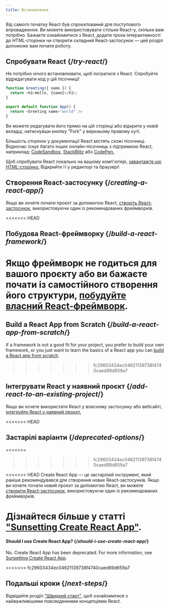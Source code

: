 ```yaml
---
title: Встановлення
---
```


<Intro>

Від самого початку React був спроєктований для поступового впровадження. Ви можете використовувати стільки React-у, скільки вам потрібно. Бажаєте ознайомитися з React, додати трохи інтерактивності до HTML-сторінки чи створити складний React-застосунок — цей розділ допоможе вам почати роботу.

</Intro>

## Спробувати React {/*try-react*/}

Не потрібно нічого встановлювати, щоб погратися з React. Спробуйте відредагувати код у цій пісочниці!

<Sandpack>

```js
function Greeting({ name }) {
  return <h1>Hello, {name}</h1>;
}

export default function App() {
  return <Greeting name="world" />
}
```

</Sandpack>

Ви можете редагувати його прямо на цій сторінці або відкрити у новій вкладці, натиснувши кнопку "Fork" у верхньому правому куті.

Більшість сторінок у документації React містять схожі пісочниці. Водночас існує багато інших онлайн-пісочниць з підтримкою React, наприклад: [CodeSandbox](https://codesandbox.io/s/new), [StackBlitz](https://stackblitz.com/fork/react) або [CodePen.](https://codepen.io/pen?template=QWYVwWN)

Щоб спробувати React локально на вашому комп'ютері, [завантажте цю HTML-сторінку.](https://gist.githubusercontent.com/gaearon/0275b1e1518599bbeafcde4722e79ed1/raw/db72dcbf3384ee1708c4a07d3be79860db04bff0/example.html) Відкрийте її у редакторі та браузері!

## Створення React-застосунку {/*creating-a-react-app*/}

Якщо ви хочете почати проєкт за допомогою React, [створіть React-застосунок](/learn/creating-a-react-app), використовуючи один із рекомендованих фреймворків.

<<<<<<< HEAD
## Побудова React-фреймворку {/*build-a-react-framework*/}

Якщо фреймворк не годиться для вашого проєкту або ви бажаєте почати із самостійного створення його структури, [побудуйте власний React-фреймворк](/learn/building-a-react-framework).
=======
## Build a React App from Scratch {/*build-a-react-app-from-scratch*/}

If a framework is not a good fit for your project, you prefer to build your own framework, or you just want to learn the basics of a React app you can [build a React app from scratch](/learn/build-a-react-app-from-scratch).
>>>>>>> fc29603434ec04621139738f4740caed89d659a7

## Інтегрувати React у наявний проєкт {/*add-react-to-an-existing-project*/}

Якщо ви хочете використати React у власному застосунку або вебсайті, [інтегруйте React у наявний проєкт.](/learn/add-react-to-an-existing-project)

<<<<<<< HEAD
## Застарілі варіанти {/*deprecated-options*/}
=======
>>>>>>> fc29603434ec04621139738f4740caed89d659a7

<Note>

<<<<<<< HEAD
Create React App — це застарілий інструмент, який раніше рекомендувався для створення нових React-застосунків. Якщо ви хочете почати новий проєкт за допомогою React, ви можете [створити React-застосунок](/learn/creating-a-react-app), використовуючи один із рекомендованих фреймворків.

Дізнайтеся більше у статті ["Sunsetting Create React App"](/blog/2025/02/14/sunsetting-create-react-app).
=======
#### Should I use Create React App? {/*should-i-use-create-react-app*/}

No. Create React App has been deprecated. For more information, see [Sunsetting Create React App](/blog/2025/02/14/sunsetting-create-react-app).

</Note>
>>>>>>> fc29603434ec04621139738f4740caed89d659a7

## Подальші кроки {/*next-steps*/}

Відвідайте розділ ["Швидкий старт"](/learn), щоб ознайомитися з найважливішими повсякденними концепціями React.

